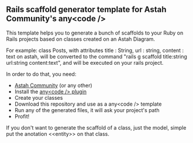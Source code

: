 ## Rails scaffold generator template for Astah Community's any&lt;code /&gt;

This template helps you to generate a bunch of scaffolds to your Ruby on Rails projects based on classes created on an Astah Diagram.

For example: class Posts, with attributes title : String, url : string, content : text on astah, will be converted to the command "rails g scaffold title:string url:string content:text", and will be executed on your rails project.


In order to do that, you need:

- [Astah Community](http://astah.net/editions/community) (or any other)
- Install the [any&lt;code /&gt; plugin](http://anycode.labulle.in/)
- Create your classes
- Download this repository and use as a any&lt;code /&gt; template
- Run any of the generated files, it will ask your project's path
- Profit!

If you don't want to generate the scaffold of a class, just the model, simple put the anotation &lt;&lt;entity&gt;&gt; on that class.